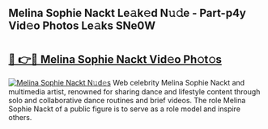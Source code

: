 ## Melina Sophie Nackt Le𝚊k𝚎d N𝚞𝚍e - Part-p4y Vid𝚎o Photos Le𝚊ks SNe0W

# <h2><a href="http://fb7xagy.evod.top/?m=Melina+Sophie+Nackt">🔗 👉🔴 Melina Sophie Nackt Vid𝚎o Ph𝚘t𝚘s</a></h2>

[![Melina Sophie Nackt N𝚞d𝚎s](https://i.imgur.com/8V9OHl7.gif)](http://fb7xagy.evod.top/?m=Melina+Sophie+Nackt)
Web celebrity Melina Sophie Nackt and multimedia artist, renowned for sharing dance and lifestyle content through solo and collaborative dance routines and brief videos. The role Melina Sophie Nackt of a public figure is to serve as a role model and inspire others. 
